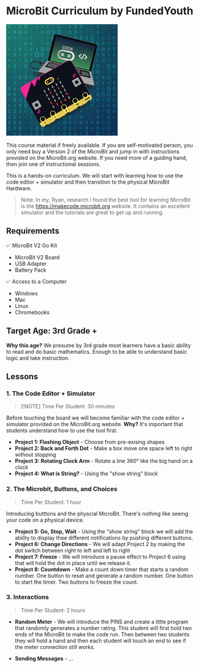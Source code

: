 # MicroBit Curriculum by FundedYouth

<img style="width: 300px;" src="images/MicroBit-Code-with-Micro-Electronics.png" />

This course material if freely available. If you are self-motivated person, you only need buy a Version 2 of the MicroBit and jump in with instructions provided on the MicroBit.org website. If you need more of a guiding hand, then join one of instructional sessions.

This is a hands-on curriculum. We will start with learning how to use the code editor + simulator and then transition to the physical MicroBit Hardware.

> Note: In my, Ryan, research I found the best tool for learning MicroBit is the https://makecode.microbit.org website. It contains an excellent simulator and the tutorials are great to get up and running.

## Requirements

✅ MicroBit V2 Go Kit

- MicroBit V2 Board
- USB Adapter
- Battery Pack

✅ Access to a Computer

- Windows
- Mac
- Linux
- Chromebooks

## Target Age: 3rd Grade +

**Why this age?** We presume by 3rd grade most learners have a basic ability to read and do basic mathematics. Enough to be able to understand basic logic and take instruction.

## Lessons

### 1. The Code Editor + Simulator

> [!NOTE] Time Per Student:
> 30 minutes

Before touching the board we will become familiar with the code editor + simulator provided on the MicroBit.org website. **Why?** It's important that students understand how to use the tool first.

- **Project 1: Flashing Object** - Choose from pre-exising shapes
- **Project 2: Back and Forth Dot** - Make a box move one space left to right without stopping
- **Project 3: Rotating Clock Arm** - Rotate a line 360° like the big hand on a clock
- **Project 4: What is String?** - Using the "show string" block

### 2. The Microbit, Buttons, and Choices

> Time Per Student: 1 hour

Introducing butttons and the physcial MicroBit. There's nothing like seeing your code on a physical device.

- **Project 5: Go, Stop, Wait** - Using the "show string" block we will add the ability to display thee different notifications by pushing different buttons.
- **Project 6: Change Directions** - We will adapt Project 2 by making the dot switch between right to left and left to right
- **Project 7: Freeze** - We will introduce a pause effect to Project 6 using that will hold the dot in place until we release it.
- **Project 8: Countdown** - Make a count down timer that starts a random number. One button to reset and generate a random number. One button to start the timer. Two buttons to freeze the count.

### 3. Interactions

> Time Per Student: 2 hours

- **Random Meter** - We will introduce the PINS and create a little program that randomly generates a number rating. This student will first hold two ends of the MicroBit to make the code run. Then between two students they will hold a hand and then each student will touch an end to see if the meter connection still works.

- **Sending Messages** - ...
